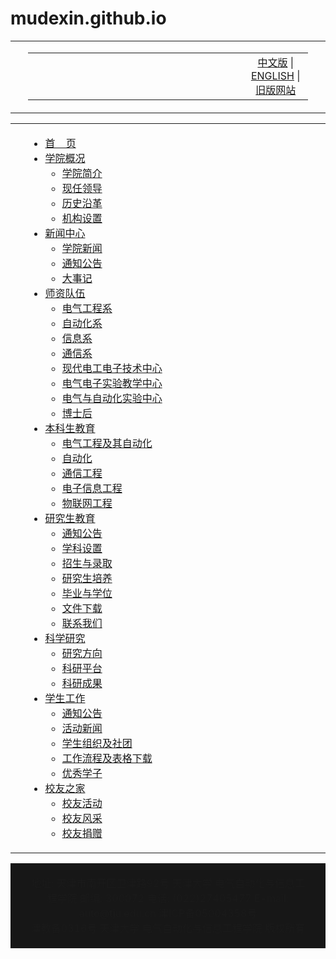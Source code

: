 # mudexin.github.io
<!DOCTYPE html PUBLIC "-//W3C//DTD XHTML 1.0 Transitional//EN" "http://www.w3.org/TR/xhtml1/DTD/xhtml1-transitional.dtd"> <html xmlns="http://www.w3.org/1999/xhtml">  <head> <meta http-equiv="Content-Type" content="text/html; charset=gb2312" />     <meta name="keywords" content="天津大学电气自动化与信息工程学院" />     <meta name="description" content="天津大学电气自动化与信息工程学院" /> <title>天津大学电气自动化与信息工程学院</title> <link href="./images/css.css" rel="stylesheet" type="text/css">  <link href="./images/menu_xiala.css" rel="stylesheet" type="text/css"> <script type="text/javascript" src="./images/jquery-1.9.1.min.js"></script> <script type="text/javascript" src="./images/slide.js"></script>  <style type="text/css"> #apDiv1 {  position: absolute;  left: 0px;  width: 100%;  z-index: 1; } #apDiv2 {  position: absolute;  left: 0px;  top: 0px;  width: 100%;  height: 40px;  z-index: 2; } </style>   <!--幻灯片--> <link rel="stylesheet" id="fusion-style-css" href="./images/style.css" type="text/css" media="all"> <script type="text/javascript" src="./images/jquery.js"></script>   </head>  <body> <table width="100%" border="0" align="center" cellpadding="0" cellspacing="0" background="./images/test_02.jpg">   <tr>     <td>&nbsp;</td>     <td width="1200"><table width="100%" border="0" cellspacing="0" cellpadding="0">       <tr>         <td width="77%"><a href="./"><img src="./images/test_01.jpg" alt="" /></a></td>         <td width="23%" align="center" valign="bottom" class="yanse1"><a href="./">中文版</a> | <a href="#">ENGLISH</a> | <a href="http://seea.tju.edu.cn/" target="_blank">旧版网站</a></td>       </tr>     </table></td>     <td>&nbsp;</td>   </tr> </table>   <table width="100%" border="0" align="center" cellpadding="0" cellspacing="0" background="./images/bg.png">   <tr>   <td>&nbsp;</td>     <td width="1200">          <ul id="nav">     <li class="mainlevel"><a href="./">首&nbsp;&nbsp;&nbsp;&nbsp;页</a>   </li>          <li class="mainlevel" id="mainlevel_01"><a href="./xygk/">学院概况</a>     <ul id="sub_01">          <li><a href="./xygk/xyjj/">学院简介</a></li>                   <li><a href="./xygk/xrld/">现任领导</a></li>                   <li><a href="./xygk/lsyg/">历史沿革</a></li>                   <li><a href="./xygk/jgsz/">机构设置</a></li>                           </ul>     </li>          <li class="mainlevel" id="mainlevel_01"><a href="./xwzx/">新闻中心</a>     <ul id="sub_01">          <li><a href="./xwzx/xyxw/">学院新闻</a></li>                   <li><a href="./xwzx/zxjj/">通知公告</a></li>                   <li><a href="./xwzx/dsj/">大事记</a></li>                           </ul>     </li>      <li class="mainlevel" id="mainlevel_02"><a href="./szdw/">师资队伍</a>     <ul id="sub_02">          <li><a href="./szdw/dqgcx/">电气工程系</a></li>                   <li><a href="./szdw/zdhx/">自动化系</a></li>                   <li><a href="./szdw/xxx/">信息系</a></li>                   <li><a href="./szdw/txx/">通信系</a></li>                   <li><a href="./szdw/xddgdzjszx/">现代电工电子技术中心</a></li>                   <li><a href="./szdw/syzx/">电气电子实验教学中心</a></li>                   <li><a href="./szdw/dgdzsyzx/">电气与自动化实验中心</a></li>                   <li><a href="./szdw/bsh/">博士后</a></li>                   </ul>     </li>          <li class="mainlevel" id="mainlevel_03"><a href="./bksjy/">本科生教育</a>     <ul id="sub_03">          <li><a href="./bksjy/dqgc/">电气工程及其自动化</a></li>                   <li><a href="./bksjy/zdh/">自动化</a></li>                   <li><a href="./bksjy/txgc/">通信工程</a></li>                   <li><a href="./bksjy/dzxxgc/">电子信息工程</a></li>                   <li><a href="./bksjy/wlwgc/">物联网工程</a></li>                   </ul>     </li>          <li class="mainlevel" id="mainlevel_04"><a href="./yjsjx/">研究生教育</a>     <ul id="sub_04">          <li><a href="./yjsjx/tzgg/">通知公告</a></li>                   <li><a href="./yjsjx/xksz/">学科设置</a></li>                   <li><a href="./yjsjx/zsylq/">招生与录取</a></li>                   <li><a href="./yjsjx/yjspy/">研究生培养</a></li>                   <li><a href="./yjsjx/byyxw/">毕业与学位</a></li>                   <li><a href="./yjsjx/wj/">文件下载</a></li>                   <li><a href="./yjsjx/lxwm/">联系我们</a></li>                   </ul>     </li>       <li class="mainlevel" id="mainlevel_05"><a href="./kxyj/">科学研究</a>     <ul id="sub_05">          <li><a href="./kxyj/gjjsbjjd/">研究方向</a></li>                   <li><a href="./kxyj/kyczjg/">科研平台</a></li>                   <li><a href="./kxyj/sypt/">科研成果</a></li>                   </ul>     </li>       <li class="mainlevel" id="mainlevel_06"><a href="./dtjs/">学生工作</a>     <ul id="sub_06">          <li><a href="./dtjs/tztg/">通知公告</a></li>                   <li><a href="./dtjs/cxcy/">活动新闻</a></li>                   <li><a href="./dtjs/bjjs/">学生组织及社团</a></li>                   <li><a href="./dtjs/shsj/">工作流程及表格下载</a></li>                   <li><a href="./dtjs/jzxj/">优秀学子</a></li>                   </ul>     </li>            <li class="mainlevel" id="mainlevel_04"><a href="./xyzj/">校友之家</a>     <ul id="sub_04">          <li><a href="./xyzj/xyhd/">校友活动</a></li>                   <li><a href="./xyzj/xyfc/">校友风采</a></li>                   <li><a href="./xyzj/xyjz/">校友捐赠</a></li>                   </ul>     </li>            <div class="clear"></div> </ul></td>   <td>&nbsp;</td>    </tr> </table> <div id="et-slider-wrapper">  <div id="et-slides">             <div class="et-slide" style="background-image: url(./sy_1/hdp/201708/W020170822667320194345.jpg);">    <div class="container clearfix">          <!-- .description -->     <div class="featured-image">        </div>     <!-- .featured-image --></div>    <!-- .container --></div>                   <div class="et-slide" style="background-image: url(./sy_1/hdp/201603/W020160326786708760456.jpg);">    <div class="container clearfix">          <!-- .description -->     <div class="featured-image">        </div>     <!-- .featured-image --></div>    <!-- .container --></div>                   <div class="et-slide" style="background-image: url(./sy_1/hdp/201708/W020170822669944726988.jpg);">    <div class="container clearfix">          <!-- .description -->     <div class="featured-image">        </div>     <!-- .featured-image --></div>    <!-- .container --></div>                   <div class="et-slide" style="background-image: url(./sy_1/hdp/201708/W020170822669099433980.jpg);">    <div class="container clearfix">          <!-- .description -->     <div class="featured-image">        </div>     <!-- .featured-image --></div>    <!-- .container --></div>                   <!-- .et-slide --></div>  <!-- #et-slides --></div>      <script type="text/javascript" src="./images/superfish.js"></script> <script type="text/javascript" src="./images/jquery.fitvids.js"></script> <script type="text/javascript" src="./images/custom.js"></script> <script type="text/javascript" src="./images/modernizr.js"></script> <table width="100%" border="0" cellspacing="0" cellpadding="0" bgcolor="#171717">       <tr>         <td>&nbsp;</td>         <td width="1200" height="100" align="center" class="foot_style">                      <div class=TRS_Editor><p align="center">地址: 天津市南开区卫津路92号 天津大学 电气自动化与信息工程学院 邮编: 300072 电话: (022)27405477 E-mail: auto@tju.edu.cn 津ICP备05004358号 <br /> 津教备0316号 天津大学 电气自动化与信息工程学院 版权所有</p></div>   </td>         <td>&nbsp;</td>       </tr>     </table> </body> </html>

